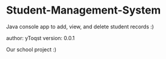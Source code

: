 # Student-Management-System
Java console app to add, view, and delete student records :)

author: yToqst
version: 0.0.1

Our school project :)
